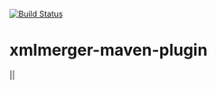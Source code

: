 [![Build Status](https://travis-ci.org/bitstrings/xmlmerger-maven-plugin.svg?branch=master)](https://travis-ci.org/bitstrings/xmlmerger-maven-plugin)

# xmlmerger-maven-plugin

||
